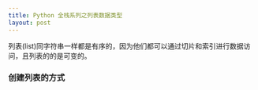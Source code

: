 ```yaml
---
title: Python 全栈系列之列表数据类型
layout: post
---
```


列表(list)同字符串一样都是有序的，因为他们都可以通过切片和索引进行数据访问，且列表的的是可变的。  

### 创建列表的方式

